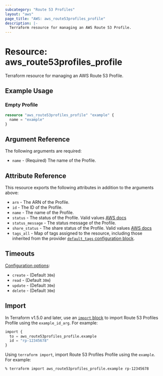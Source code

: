 ```yaml
---
subcategory: "Route 53 Profiles"
layout: "aws"
page_title: "AWS: aws_route53profiles_profile"
description: |-
  Terraform resource for managing an AWS Route 53 Profile.
---
```


# Resource: aws_route53profiles_profile

Terraform resource for managing an AWS Route 53 Profile.

## Example Usage

### Empty Profile

```terraform
resource "aws_route53profiles_profile" "example" {
  name = "example"
}
```

## Argument Reference

The following arguments are required:

* `name` - (Required) The name of the Profile.

## Attribute Reference

This resource exports the following attributes in addition to the arguments above:

* `arn` - The ARN of the Profile.
* `id` - The ID of the Profile.
* `name` - The name of the Profile.
* `status` - The status of the Profile. Valid values [AWS docs](https://docs.aws.amazon.com/Route53/latest/APIReference/API_route53profiles_Profile.html)
* `status_message` - The status message of the Profile.
* `share_status` - The share status of the Profile. Valid values [AWS docs](https://docs.aws.amazon.com/Route53/latest/APIReference/API_route53profiles_Profile.html)
* `tags_all` - Map of tags assigned to the resource, including those inherited from the provider [`default_tags` configuration block](https://registry.terraform.io/providers/hashicorp/aws/latest/docs#default_tags-configuration-block).

## Timeouts

[Configuration options](https://developer.hashicorp.com/terraform/language/resources/syntax#operation-timeouts):

* `create` - (Default `30m`)
* `read` - (Default `30m`)
* `update` - (Default `30m`)
* `delete` - (Default `30m`)

## Import

In Terraform v1.5.0 and later, use an [`import` block](https://developer.hashicorp.com/terraform/language/import) to import Route 53 Profiles Profile using the `example_id_arg`. For example:

```terraform
import {
  to = aws_route53profiles_profile.example
  id = "rp-12345678"
}
```

Using `terraform import`, import Route 53 Profiles Profile using the `example`. For example:

```console
% terraform import aws_route53profiles_profile.example rp-12345678
```
